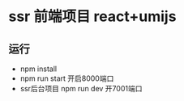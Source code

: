 # ssr 前端项目  react+umijs

## 运行

- npm install 
- npm run start 开启8000端口
- ssr后台项目 npm run dev 开7001端口
